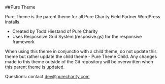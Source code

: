 ##Pure Theme

Pure Theme is the parent theme for all Pure Charity Field Partner WordPress installs.

 - Created by Todd Hiestand of Pure Charity
 - Uses Resposnive Grid System (resposive.gs) for the responsive framework

When using this theme in conjunctio with a child theme, do not update this theme but rather update the child theme - Pure Theme Child. Any changes made to this theme outside of the Git repository will be overwritten when this parent theme is updated.

Questions: contact dev@purecharity.com
